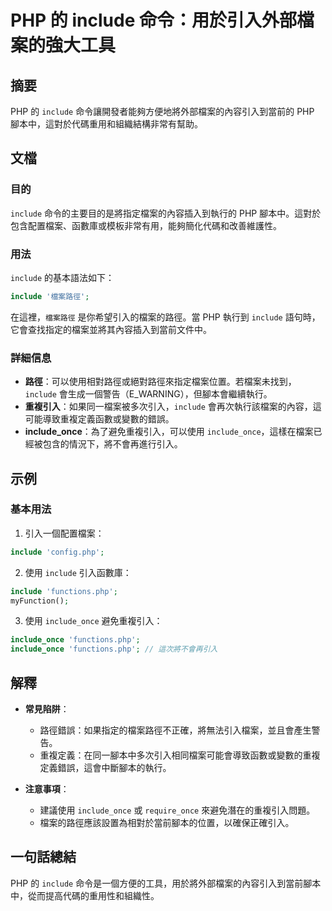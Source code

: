 <!--
Meta Description: # PHP 的 include 命令：用於引入外部檔案的強大工具 ## 摘要 PHP 的 `include` 命令讓開發者能夠方便地將外部檔案的內容引入到當前的 PHP 腳本中，這對於代碼重用和組織結構非常有幫助。 ## 文檔 ### 目的 `include` 命令的主要目的是將指定檔案的內容插入到...
Meta Keywords: php, include, include_once, functions, 腳本中
-->

# PHP 的 include 命令：用於引入外部檔案的強大工具

## 摘要
PHP 的 `include` 命令讓開發者能夠方便地將外部檔案的內容引入到當前的 PHP 腳本中，這對於代碼重用和組織結構非常有幫助。

## 文檔
### 目的
`include` 命令的主要目的是將指定檔案的內容插入到執行的 PHP 腳本中。這對於包含配置檔案、函數庫或模板非常有用，能夠簡化代碼和改善維護性。

### 用法
`include` 的基本語法如下：
```php
include '檔案路徑';
```
在這裡，`檔案路徑` 是你希望引入的檔案的路徑。當 PHP 執行到 `include` 語句時，它會查找指定的檔案並將其內容插入到當前文件中。

### 詳細信息
- **路徑**：可以使用相對路徑或絕對路徑來指定檔案位置。若檔案未找到，`include` 會生成一個警告（E_WARNING），但腳本會繼續執行。
- **重複引入**：如果同一檔案被多次引入，`include` 會再次執行該檔案的內容，這可能導致重複定義函數或變數的錯誤。
- **include_once**：為了避免重複引入，可以使用 `include_once`，這樣在檔案已經被包含的情況下，將不會再進行引入。

## 示例
### 基本用法
1. 引入一個配置檔案：
```php
include 'config.php';
```

2. 使用 `include` 引入函數庫：
```php
include 'functions.php';
myFunction();
```

3. 使用 `include_once` 避免重複引入：
```php
include_once 'functions.php';
include_once 'functions.php'; // 這次將不會再引入
```

## 解釋
- **常見陷阱**：
  - 路徑錯誤：如果指定的檔案路徑不正確，將無法引入檔案，並且會產生警告。
  - 重複定義：在同一腳本中多次引入相同檔案可能會導致函數或變數的重複定義錯誤，這會中斷腳本的執行。
  
- **注意事項**：
  - 建議使用 `include_once` 或 `require_once` 來避免潛在的重複引入問題。
  - 檔案的路徑應該設置為相對於當前腳本的位置，以確保正確引入。

## 一句話總結
PHP 的 `include` 命令是一個方便的工具，用於將外部檔案的內容引入到當前腳本中，從而提高代碼的重用性和組織性。